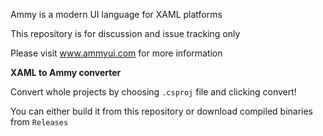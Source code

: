 Ammy is a modern UI language for XAML platforms

This repository is for discussion and issue tracking only

Please visit www.ammyui.com for more information

**XAML to Ammy converter** 

Convert whole projects by choosing `.csproj` file and clicking convert!

You can either build it from this repository or download compiled binaries from `Releases`

